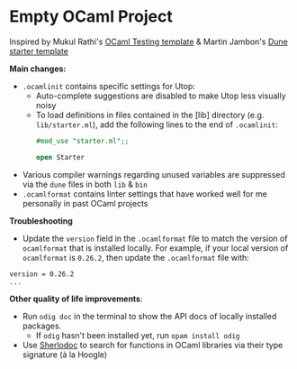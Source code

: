 # Empty OCaml Project

Inspired by Mukul Rathi's [OCaml Testing template](https://github.com/mukul-rathi/ocaml-testing-template/tree/master) & Martin Jambon's [Dune starter template](https://github.com/mjambon/dune-starter/tree/master)

**Main changes:**
- `.ocamlinit` contains specific settings for Utop: 
  - Auto-complete suggestions are disabled to make Utop less visually noisy
  - To load definitions in files contained in the [lib] directory 
    (e.g. `lib/starter.ml`), add the following lines to the end of `.ocamlinit`:
    ```ocaml
    #mod_use "starter.ml";;

    open Starter
    ```
- Various compiler warnings regarding unused variables are suppressed
  via the `dune` files in both `lib` & `bin`
- `.ocamlformat` contains linter settings that have worked well for me personally
  in past OCaml projects

**Troubleshooting**  
- Update the `version` field in the `.ocamlformat` file to match the version 
  of `ocamlformat` that is installed locally. For example, if your local 
  version of `ocamlformat` is `0.26.2`, then update the `.ocamlformat` file with:
```
version = 0.26.2
...
```

**Other quality of life improvements**:
- Run `odig doc` in the terminal to show the API docs of locally installed packages.
  - If `odig` hasn't been installed yet, run `opam install odig` 
- Use [Sherlodoc](https://doc.sherlocode.com/) to search for functions in OCaml 
  libraries via their type signature (à la Hoogle)

